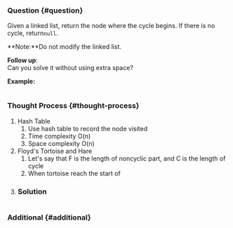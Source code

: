 ### Question {#question}

Given a linked list, return the node where the cycle begins. If there is no cycle, return`null`.

**Note:**Do not modify the linked list.

**Follow up**:  
Can you solve it without using extra space?

**Example:**

```

```

### Thought Process {#thought-process}

1. Hash Table
   1. Use hash table to record the node visited
   2. Time complexity O\(n\)
   3. Space complexity O\(n\)
2. Floyd's Tortoise and Hare
   1. Let's say that F is the length of noncyclic part, and C is the length of cycle
   2. When tortoise reach the start of 
3. ### Solution

```java

```

### Additional {#additional}



